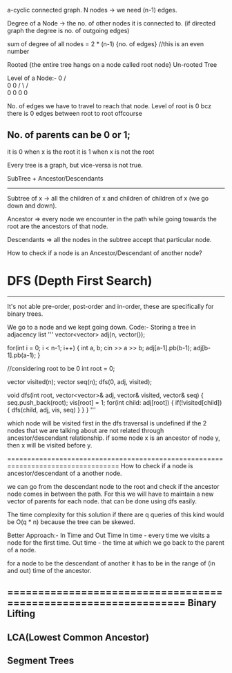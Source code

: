 a-cyclic connected graph.
N nodes -> we need (n-1) edges.

Degree of a Node -> the no. of other nodes it is connected to. 
(if directed graph the degree is no. of outgoing edges)

sum of degree of all nodes = 2 * (n-1) {no. of edges}
//this is an even number 

Rooted {the entire tree hangs on a node called root node} 
Un-rooted Tree 

Level of a Node:-
     0
    / \
   0   0
  / \ / \
 0  0 0  0

No. of edges we have to travel to reach that node. 
Level of root is 0 bcz there is 0 edges between root to root offcourse

No. of parents can be 0 or 1;
-----------------------------
it is 0 when x is the root
it is 1 when x is not the root

Every tree is a graph, but vice-versa is not true.


SubTree + Ancestor/Descendants
--------  -------------------
Subtree of x -> all the children of x and children of children of x (we go down and down).

Ancestor => every node we encounter in the path while going towards the root are the ancestors of that node.

Descendants => all the nodes in the subtree accept that particular node. 

How to check if a node is an Ancestor/Descendant of another node?

# DFS (Depth First Search)
--------------------------
It's not able pre-order, post-order and in-order, these are specifically for binary trees. 

We go to a node and we kept going down. 
Code:-
Storing a tree in adjacency list
'''
  vector<vector<int>> adj(n, vector<int>());

  for(int i = 0; i < n-1; i++) {
    int a, b;
    cin >> a >> b;
    adj[a-1].pb(b-1);
    adj[b-1].pb(a-1);
  }

  //considering root to be 0 
  int root = 0;

  vector<bool> visited(n);
  vector<int> seq(n);
  dfs(0, adj, visited);

  void dfs(int root, vector<vector<int>>& adj, vector<bool>& visited, vector<int>& seq) {
    seq.push_back(root);
    vis[root] = 1;
    for(int child: adj[root]) {
      if(!visited[child]) {
        dfs(child, adj, vis, seq)
      }
    }
  }
'''

which node will be visited first in the dfs traversal is undefined if the 2 nodes that we are talking about are not related through ancestor/descendant relationship.
if some node x is an ancestor of node y, then x will be visited before y.   

==================================================================================
How to check if a node is ancestor/descendant of a another node. 

we can go from the descendant node to the root and check if the ancestor node comes in between the path. 
For this we will have to maintain a new vector of parents for each node. that can be done using dfs easily. 

The time complexity for this solution if there are q queries of this kind would be O(q * n) because the tree can be skewed. 

Better Approach:-
In Time and Out Time
In time - every  time we visits a node for the first time. 
Out time - the time at which we go back to the parent of a node. 

for a node to be the descendant of another it has to be in the range of (in and out) time of the ancestor. 

================================================================
Binary Lifting 
--------------


LCA(Lowest Common Ancestor)
---------------------------


Segment Trees
-------------




  













